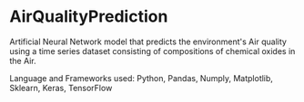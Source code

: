 # AirQualityPrediction
Artificial Neural Network model that predicts the environment's Air quality using a time series dataset consisting of compositions of chemical oxides in the Air.

Language and Frameworks used:
Python, Pandas, Numply, Matplotlib, Sklearn, Keras, TensorFlow
